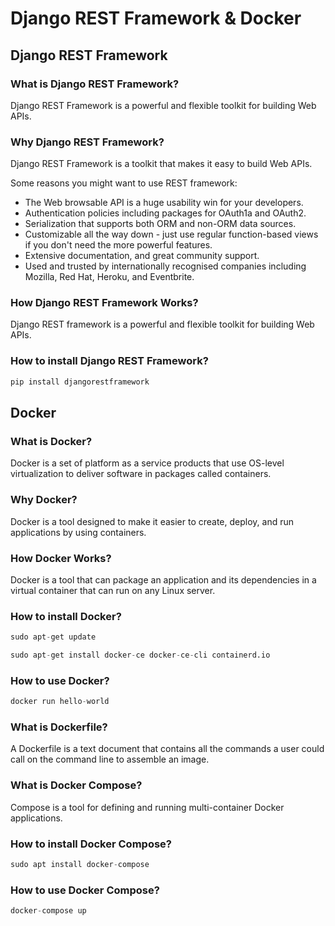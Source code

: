 # Django REST Framework & Docker

## Django REST Framework

### What is Django REST Framework?

Django REST Framework is a powerful and flexible toolkit for building Web APIs.

### Why Django REST Framework?

Django REST Framework is a toolkit that makes it easy to build Web APIs.

Some reasons you might want to use REST framework:

- The Web browsable API is a huge usability win for your developers.
- Authentication policies including packages for OAuth1a and OAuth2.
- Serialization that supports both ORM and non-ORM data sources.
- Customizable all the way down - just use regular function-based views if you don't need the more powerful features.
- Extensive documentation, and great community support.
- Used and trusted by internationally recognised companies including Mozilla, Red Hat, Heroku, and Eventbrite.

### How Django REST Framework Works?

Django REST framework is a powerful and flexible toolkit for building Web APIs.

### How to install Django REST Framework?

```python
pip install djangorestframework
```

## Docker

### What is Docker?

Docker is a set of platform as a service products that use OS-level virtualization to deliver software in packages called containers.

### Why Docker?

Docker is a tool designed to make it easier to create, deploy, and run applications by using containers.

### How Docker Works?

Docker is a tool that can package an application and its dependencies in a virtual container that can run on any Linux server.

### How to install Docker?

```python
sudo apt-get update

sudo apt-get install docker-ce docker-ce-cli containerd.io
```

### How to use Docker?

```python
docker run hello-world
```

### What is Dockerfile?

A Dockerfile is a text document that contains all the commands a user could call on the command line to assemble an image.

### What is Docker Compose?

Compose is a tool for defining and running multi-container Docker applications.

### How to install Docker Compose?


```python
sudo apt install docker-compose
```

### How to use Docker Compose?

```python
docker-compose up
```

